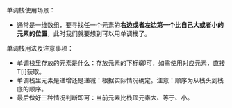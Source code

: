 单调栈使用场景：
  - 通常是一维数组，要寻找任一个元素的**右边或者左边第一个比自己大或者小的元素的位置**，此时我们就要想到可以用单调栈了。
  
单调栈用法及注意事项：
  - 单调栈里存放的元素是什么：存放元素的下标i即可，如需使用对应元素，直接T\[i\]获取。
  - 单调栈里元素是递增还是递减：根据实际情况确定。注意：顺序为从栈头到栈底的顺序。
  - 最后做好三种情况判断即可：当前元素比栈顶元素大、等于、小。


